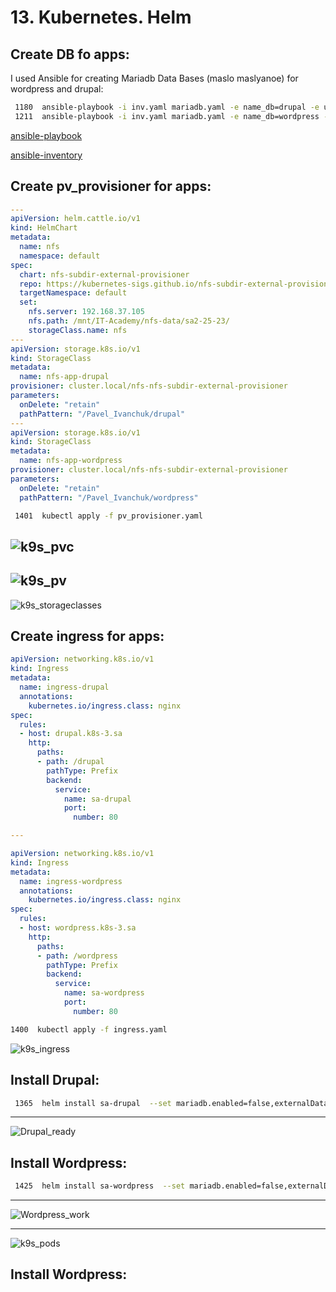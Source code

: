 # 13. Kubernetes. Helm

## Create DB fo apps:
I used Ansible for creating Mariadb Data Bases (maslo maslyanoe) for wordpress and drupal: 

```bash
 1180  ansible-playbook -i inv.yaml mariadb.yaml -e name_db=drupal -e user_db=drupal -e pass_db=drupal -l mysql -u root --ask-pass
 1211  ansible-playbook -i inv.yaml mariadb.yaml -e name_db=wordpress -e user_db=wordpress -e pass_db=wordpress -l mysql -u root --ask-pass
```

[ansible-playbook](mariadb.yaml)

[ansible-inventory](inv.yaml)

## Create pv_provisioner for apps: 
```yaml
---
apiVersion: helm.cattle.io/v1
kind: HelmChart
metadata:
  name: nfs
  namespace: default
spec:
  chart: nfs-subdir-external-provisioner
  repo: https://kubernetes-sigs.github.io/nfs-subdir-external-provisioner
  targetNamespace: default
  set:
    nfs.server: 192.168.37.105
    nfs.path: /mnt/IT-Academy/nfs-data/sa2-25-23/
    storageClass.name: nfs
---
apiVersion: storage.k8s.io/v1
kind: StorageClass
metadata:
  name: nfs-app-drupal
provisioner: cluster.local/nfs-nfs-subdir-external-provisioner
parameters:
  onDelete: "retain"
  pathPattern: "/Pavel_Ivanchuk/drupal"
---
apiVersion: storage.k8s.io/v1
kind: StorageClass
metadata:
  name: nfs-app-wordpress
provisioner: cluster.local/nfs-nfs-subdir-external-provisioner
parameters:
  onDelete: "retain"
  pathPattern: "/Pavel_Ivanchuk/wordpress"
```

```bash
 1401  kubectl apply -f pv_provisioner.yaml
```

![k9s_pvc](https://github.com/IPaul32/sa2-25-23-Ivanchuk/assets/145698867/fde8e7f1-e17f-4a9f-afae-4fc2223f0902)
---
![k9s_pv](https://github.com/IPaul32/sa2-25-23-Ivanchuk/assets/145698867/197a6363-7a7f-4a54-8fb7-d13558f8394a)
---
![k9s_storageclasses](https://github.com/IPaul32/sa2-25-23-Ivanchuk/assets/145698867/21321d39-d78c-4205-be26-fd7d1eda6714)

## Create ingress for apps: 

```yaml 
apiVersion: networking.k8s.io/v1
kind: Ingress
metadata:
  name: ingress-drupal
  annotations:
    kubernetes.io/ingress.class: nginx
spec:
  rules:
  - host: drupal.k8s-3.sa
    http:
      paths:
      - path: /drupal
        pathType: Prefix
        backend:
          service:
            name: sa-drupal
            port:
              number: 80

---

apiVersion: networking.k8s.io/v1
kind: Ingress
metadata:
  name: ingress-wordpress
  annotations:
    kubernetes.io/ingress.class: nginx
spec:
  rules:
  - host: wordpress.k8s-3.sa
    http:
      paths:
      - path: /wordpress
        pathType: Prefix
        backend:
          service:
            name: sa-wordpress
            port:
              number: 80
```

```bash
1400  kubectl apply -f ingress.yaml
```

![k9s_ingress](https://github.com/IPaul32/sa2-25-23-Ivanchuk/assets/145698867/a06e24a3-a6dd-4be0-8656-1d9b1f6d0232)

## Install Drupal:
```bash
 1365  helm install sa-drupal  --set mariadb.enabled=false,externalDatabase.host=192.168.202.5,externalDatabase.password=drupal,externalDatabase.user=drupal,externalDatabase.database=drupal,global.storageClass=nfs-app-drupal,drupalUsername=IPaul32,drupalPassword=drupal,ingress.enabled=true,ingress.hostname=drupal.k8s-3.sa,ingress.annotations="kubernetes.io/ingress.class: nginx"  my-repo/drupal
```
---
![Drupal_ready](https://github.com/IPaul32/sa2-25-23-Ivanchuk/assets/145698867/72442d6f-c75f-471f-92e9-2c46add78b30)

## Install Wordpress:
```bash
 1425  helm install sa-wordpress  --set mariadb.enabled=false,externalDatabase.host=192.168.202.5,externalDatabase.password=wordpress,externalDatabase.user=wordpress,externalDatabase.database=wordpress,global.storageClass=nfs-app-wordpress,wordpressUsername=IPaul32,wordpressPassword=wordpress,wordpressEmail=marchik32@gmail.com,wordpressFirstName=Pavel,wordpressLastName=Ivanchuk,wordpressBlogName=IvanchukPavel,ingress.enabled=true,ingress.hostname=wordpress.k8s-3.sa,ingress.annotations="kubernetes.io/ingress.class: nginx" bitnami/wordpress\n
```
---
![Wordpress_work](https://github.com/IPaul32/sa2-25-23-Ivanchuk/assets/145698867/b18207f3-1c17-4e9d-b49b-9056a23df971)

---

![k9s_pods](https://github.com/IPaul32/sa2-25-23-Ivanchuk/assets/145698867/93dda2c8-f52e-4906-969c-1c19ff90548c)

## Install Wordpress:
